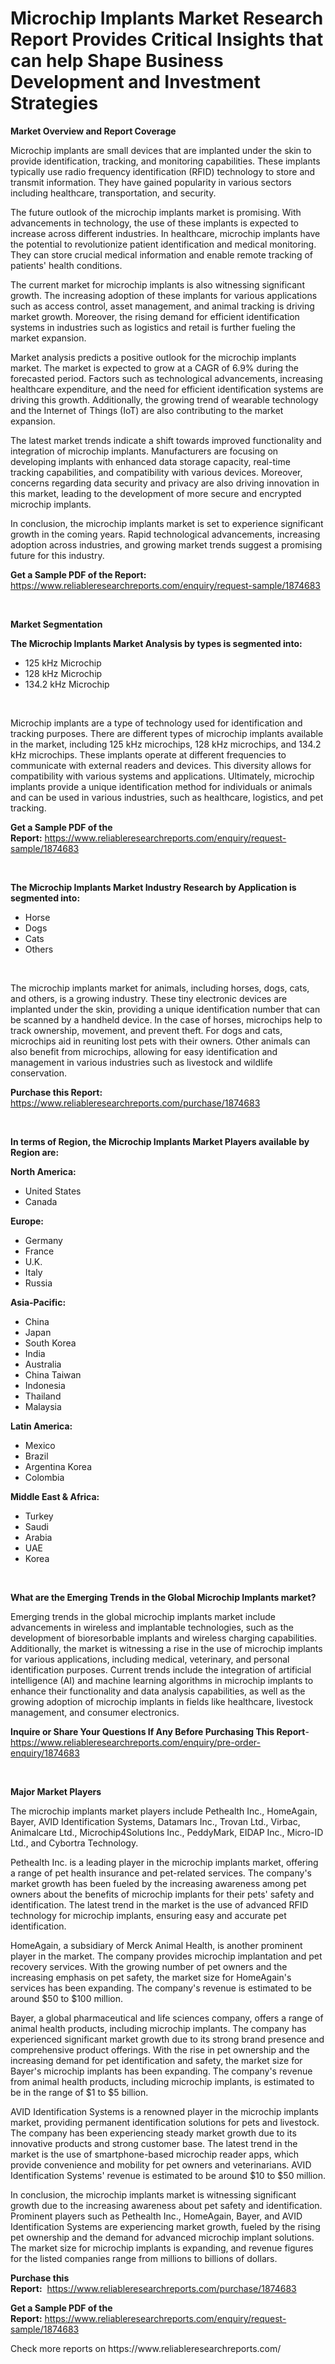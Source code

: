 <p><h1>Microchip Implants Market Research Report Provides Critical Insights that can help Shape Business Development and Investment Strategies</h1></p><p><strong>Market Overview and Report Coverage</strong></p>
<p><p>Microchip implants are small devices that are implanted under the skin to provide identification, tracking, and monitoring capabilities. These implants typically use radio frequency identification (RFID) technology to store and transmit information. They have gained popularity in various sectors including healthcare, transportation, and security.</p><p>The future outlook of the microchip implants market is promising. With advancements in technology, the use of these implants is expected to increase across different industries. In healthcare, microchip implants have the potential to revolutionize patient identification and medical monitoring. They can store crucial medical information and enable remote tracking of patients' health conditions.</p><p>The current market for microchip implants is also witnessing significant growth. The increasing adoption of these implants for various applications such as access control, asset management, and animal tracking is driving market growth. Moreover, the rising demand for efficient identification systems in industries such as logistics and retail is further fueling the market expansion.</p><p>Market analysis predicts a positive outlook for the microchip implants market. The market is expected to grow at a CAGR of 6.9% during the forecasted period. Factors such as technological advancements, increasing healthcare expenditure, and the need for efficient identification systems are driving this growth. Additionally, the growing trend of wearable technology and the Internet of Things (IoT) are also contributing to the market expansion.</p><p>The latest market trends indicate a shift towards improved functionality and integration of microchip implants. Manufacturers are focusing on developing implants with enhanced data storage capacity, real-time tracking capabilities, and compatibility with various devices. Moreover, concerns regarding data security and privacy are also driving innovation in this market, leading to the development of more secure and encrypted microchip implants.</p><p>In conclusion, the microchip implants market is set to experience significant growth in the coming years. Rapid technological advancements, increasing adoption across industries, and growing market trends suggest a promising future for this industry.</p></p>
<p><strong>Get a Sample PDF of the Report:</strong> <a href="https://www.reliableresearchreports.com/enquiry/request-sample/1874683">https://www.reliableresearchreports.com/enquiry/request-sample/1874683</a></p>
<p>&nbsp;</p>
<p><strong>Market Segmentation</strong></p>
<p><strong>The Microchip Implants Market Analysis by types is segmented into:</strong></p>
<p><ul><li>125 kHz Microchip</li><li>128 kHz Microchip</li><li>134.2 kHz Microchip</li></ul></p>
<p>&nbsp;</p>
<p><p>Microchip implants are a type of technology used for identification and tracking purposes. There are different types of microchip implants available in the market, including 125 kHz microchips, 128 kHz microchips, and 134.2 kHz microchips. These implants operate at different frequencies to communicate with external readers and devices. This diversity allows for compatibility with various systems and applications. Ultimately, microchip implants provide a unique identification method for individuals or animals and can be used in various industries, such as healthcare, logistics, and pet tracking.</p></p>
<p><strong>Get a Sample PDF of the Report:</strong>&nbsp;<a href="https://www.reliableresearchreports.com/enquiry/request-sample/1874683">https://www.reliableresearchreports.com/enquiry/request-sample/1874683</a></p>
<p>&nbsp;</p>
<p><strong>The Microchip Implants Market Industry Research by Application is segmented into:</strong></p>
<p><ul><li>Horse</li><li>Dogs</li><li>Cats</li><li>Others</li></ul></p>
<p>&nbsp;</p>
<p><p>The microchip implants market for animals, including horses, dogs, cats, and others, is a growing industry. These tiny electronic devices are implanted under the skin, providing a unique identification number that can be scanned by a handheld device. In the case of horses, microchips help to track ownership, movement, and prevent theft. For dogs and cats, microchips aid in reuniting lost pets with their owners. Other animals can also benefit from microchips, allowing for easy identification and management in various industries such as livestock and wildlife conservation.</p></p>
<p><strong>Purchase this Report:</strong>&nbsp; <a href="https://www.reliableresearchreports.com/purchase/1874683">https://www.reliableresearchreports.com/purchase/1874683</a></p>
<p>&nbsp;</p>
<p><strong>In terms of Region, the Microchip Implants Market Players available by Region are:</strong></p>
<p>
    <p> <strong> North America: </strong>
        <ul>
            <li>United States</li>
            <li>Canada</li>
        </ul>
        </p> 
    <p> <strong> Europe: </strong>
        <ul>
            <li>Germany</li>
            <li>France</li>
            <li>U.K.</li>
            <li>Italy</li>
            <li>Russia</li>
        </ul>
        </p> 
    <p> <strong> Asia-Pacific: </strong>
        <ul>
            <li>China</li>
            <li>Japan</li>
            <li>South Korea</li>
            <li>India</li>
            <li>Australia</li>
            <li>China Taiwan</li>
            <li>Indonesia</li>
            <li>Thailand</li>
            <li>Malaysia</li>
        </ul>
        </p> 
    <p> <strong> Latin America: </strong>
        <ul>
            <li>Mexico</li>
            <li>Brazil</li>
            <li>Argentina Korea</li>
            <li>Colombia</li>
        </ul>
        </p> 
    <p> <strong> Middle East & Africa: </strong>
        <ul>
            <li>Turkey</li>
            <li>Saudi</li>
            <li>Arabia</li>
            <li>UAE</li>
            <li>Korea</li>
        </ul>
    </p>
    </p>
<p>&nbsp;</p>
<p><strong>What are the Emerging Trends in the Global Microchip Implants market?</strong></p>
<p><p>Emerging trends in the global microchip implants market include advancements in wireless and implantable technologies, such as the development of bioresorbable implants and wireless charging capabilities. Additionally, the market is witnessing a rise in the use of microchip implants for various applications, including medical, veterinary, and personal identification purposes. Current trends include the integration of artificial intelligence (AI) and machine learning algorithms in microchip implants to enhance their functionality and data analysis capabilities, as well as the growing adoption of microchip implants in fields like healthcare, livestock management, and consumer electronics.</p></p>
<p><strong>Inquire or Share Your Questions If Any Before Purchasing This Report</strong>- <a href="https://www.reliableresearchreports.com/enquiry/pre-order-enquiry/1874683">https://www.reliableresearchreports.com/enquiry/pre-order-enquiry/1874683</a></p>
<p>&nbsp;</p>
<p><strong>Major Market Players</strong></p>
<p><p>The microchip implants market players include Pethealth Inc., HomeAgain, Bayer, AVID Identification Systems, Datamars Inc., Trovan Ltd., Virbac, Animalcare Ltd., Microchip4Solutions Inc., PeddyMark, EIDAP Inc., Micro-ID Ltd., and Cybortra Technology.</p><p>Pethealth Inc. is a leading player in the microchip implants market, offering a range of pet health insurance and pet-related services. The company's market growth has been fueled by the increasing awareness among pet owners about the benefits of microchip implants for their pets' safety and identification. The latest trend in the market is the use of advanced RFID technology for microchip implants, ensuring easy and accurate pet identification.</p><p>HomeAgain, a subsidiary of Merck Animal Health, is another prominent player in the market. The company provides microchip implantation and pet recovery services. With the growing number of pet owners and the increasing emphasis on pet safety, the market size for HomeAgain's services has been expanding. The company's revenue is estimated to be around $50 to $100 million.</p><p>Bayer, a global pharmaceutical and life sciences company, offers a range of animal health products, including microchip implants. The company has experienced significant market growth due to its strong brand presence and comprehensive product offerings. With the rise in pet ownership and the increasing demand for pet identification and safety, the market size for Bayer's microchip implants has been expanding. The company's revenue from animal health products, including microchip implants, is estimated to be in the range of $1 to $5 billion.</p><p>AVID Identification Systems is a renowned player in the microchip implants market, providing permanent identification solutions for pets and livestock. The company has been experiencing steady market growth due to its innovative products and strong customer base. The latest trend in the market is the use of smartphone-based microchip reader apps, which provide convenience and mobility for pet owners and veterinarians. AVID Identification Systems' revenue is estimated to be around $10 to $50 million.</p><p>In conclusion, the microchip implants market is witnessing significant growth due to the increasing awareness about pet safety and identification. Prominent players such as Pethealth Inc., HomeAgain, Bayer, and AVID Identification Systems are experiencing market growth, fueled by the rising pet ownership and the demand for advanced microchip implant solutions. The market size for microchip implants is expanding, and revenue figures for the listed companies range from millions to billions of dollars.</p></p>
<p><strong>Purchase this Report:</strong>&nbsp;&nbsp;<a href="https://www.reliableresearchreports.com/purchase/1874683">https://www.reliableresearchreports.com/purchase/1874683</a></p>
<p></p>
<p><strong>Get a Sample PDF of the Report:</strong>&nbsp;<a href="https://www.reliableresearchreports.com/enquiry/request-sample/1874683">https://www.reliableresearchreports.com/enquiry/request-sample/1874683</a></p>
<p>Check more reports on https://www.reliableresearchreports.com/</p>